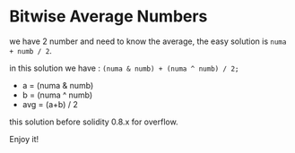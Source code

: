 # Bitwise Average Numbers
we have 2 number and need to know the average, the easy solution is `numa + numb / 2`. 

in this solution we have : `(numa & numb) + (numa ^ numb) / 2;`
- a = (numa & numb) 
- b = (numa ^ numb)
- avg = (a+b) / 2

this solution before solidity 0.8.x for overflow.

Enjoy it!
